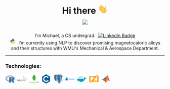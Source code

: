 <h1 align="center">
  Hi there <img src="https://github.com/WMUStudent21/WMUStudent21/blob/main/wave.gif" height="30"/> <br> 
  
  
 <div align="center">
   <a href="https://wmustudent21.github.io/">
      <img src="https://github.com/WMUStudent21/WMUStudent21/blob/output/ocean.gif"/>
   </a>
 </div>
  
</h1>
  <p align="center">
    I'm Michael, a CS undergrad.&nbsp;
  <a href="https://www.linkedin.com/in/michael-loh-9b76b4114/">
    <img src="https://img.shields.io/badge/-LinkedIn-blue?style=flat&logo=Linkedin&logoColor=white" target="_blank" alt="LinkedIn Badge"/>
  </a> <br> 
    <img src="https://github.com/devicons/devicon/blob/master/icons/python/python-original.svg" title="Python" alt="Python" height="20"/>&nbsp; 
      I’m currently using NLP to discover promising magnetocaloric alloys and their structures with WMU's Mechanical & Aerospace Department.
   </p>
 
---

### Technologies:
<div>
  <img src="https://github.com/devicons/devicon/blob/master/icons/r/r-original.svg" title="R" width="30" height="30"/>&nbsp;
  <img src="https://github.com/devicons/devicon/blob/master/icons/mysql/mysql-original-wordmark.svg" title="MySQL" width="30" height="30"/>&nbsp;
  <img src="https://github.com/devicons/devicon/blob/master/icons/mongodb/mongodb-plain-wordmark.svg" title="MongoDB" width="30" height="30"/>&nbsp;
  <img src="https://github.com/devicons/devicon/blob/master/icons/c/c-plain.svg" title="C" width="30" height="30"/>&nbsp;
  <img src="https://github.com/devicons/devicon/blob/master/icons/postgresql/postgresql-plain.svg" title="PostgreSQL" width="30" height="30"/>&nbsp;
  <img src="https://github.com/devicons/devicon/blob/master/icons/azure/azure-original-wordmark.svg" title="MS Azure" width="30" height="30"/>&nbsp;
  <img src="https://github.com/devicons/devicon/blob/master/icons/docker/docker-plain.svg" title="Docker" width="30" height="30"/>&nbsp;
  <img src="https://github.com/devicons/devicon/blob/master/icons/zig/zig-original.svg" title="Zig" width="30" height="30"/>&nbsp;
  <img src="https://github.com/devicons/devicon/blob/master/icons/matlab/matlab-original.svg" title="MATLAB" width="30" height="30"/>&nbsp;
</div>
<!--
**WMUStudent21/WMUStudent21** is a ✨ _special_ ✨ repository because its `README.md` (this file) appears on your GitHub profile.

Here are some ideas to get you started:

- 🔭 I’m currently working on ...
- 🌱 I’m currently learning ...
- 👯 I’m looking to collaborate on ...
- 🤔 I’m looking for help with ...
- 💬 Ask me about ...
- 📫 How to reach me: ...
- 😄 Pronouns: ...
- ⚡ Fun fact: ...
-->
